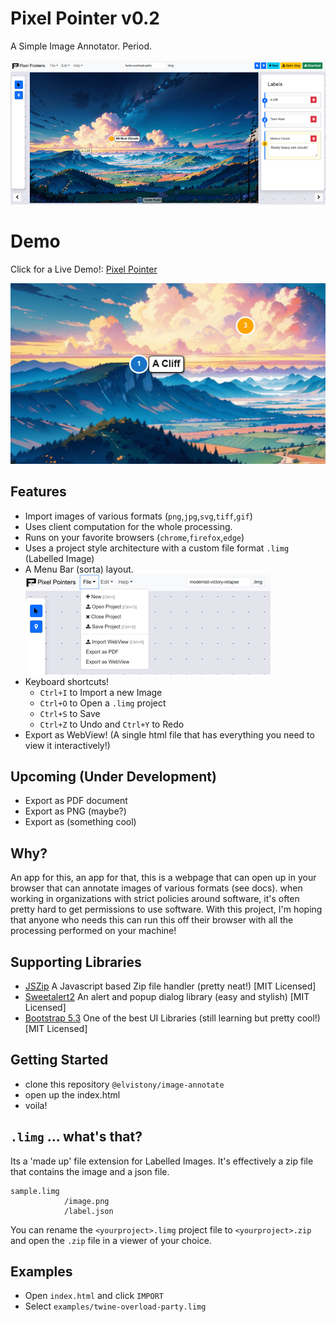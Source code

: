 # Pixel Pointer v0.2
A Simple Image Annotator. Period.

![A Screenshot of the annotator tool in action!](/examples/screenshots/demo_v2.png)

# Demo
Click for a Live Demo!: [Pixel Pointer](https://elvistony.dev/image-annotate)

![A Screenshot of the annotator tool in action!](/examples/screenshots/close-up.png)
## Features
- Import images of various formats (`png`,`jpg`,`svg`,`tiff`,`gif`)
- Uses client computation for the whole processing.
- Runs on your favorite browsers (`chrome`,`firefox`,`edge`)
- Uses a project style architecture with a custom file format `.limg` (Labelled Image)
- A Menu Bar (sorta) layout. ![](/examples/screenshots/menu_file.png)
- Keyboard shortcuts!
    - `Ctrl+I` to Import a new Image
    - `Ctrl+O` to Open a `.limg` project
    - `Ctrl+S` to Save
    - `Ctrl+Z` to Undo and `Ctrl+Y` to Redo
- Export as WebView! (A single html file that has everything you need to view it interactively!)

## Upcoming (Under Development)
- Export as PDF document
- Export as PNG (maybe?)
- Export as (something cool)


## Why?
An app for this, an app for that, this is a webpage that can open up in your browser that can annotate images of various formats (see docs). when working in organizations with strict policies around software, it's often pretty hard to get permissions to use software. With this project, I'm hoping that anyone who needs this can run this off their browser with all the processing performed on your machine!

## Supporting Libraries
- [JSZip](https://github.com/Stuk/jszip) A Javascript based Zip file handler (pretty neat!) [MIT Licensed]
- [Sweetalert2](https://github.com/sweetalert2/sweetalert2) An alert and popup dialog library (easy and stylish) [MIT Licensed]
- [Bootstrap 5.3](https://github.com/twbs/bootstrap/tree/main) One of the best UI Libraries (still learning but pretty cool!) [MIT Licensed]

## Getting Started
- clone this repository `@elvistony/image-annotate`
- open up the index.html
- voila!

## `.limg` ... what's that?
Its a 'made up' file extension for Labelled Images. It's effectively a zip file that contains the image and a json file.

```
sample.limg
            /image.png
            /label.json
```
You can rename the `<yourproject>.limg` project file to `<yourproject>.zip` and open the `.zip` file in a viewer of your choice.

## Examples
- Open `index.html` and click `IMPORT`
- Select `examples/twine-overload-party.limg` 


